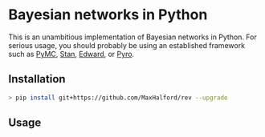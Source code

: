 # Bayesian networks in Python

This is an unambitious implementation of Bayesian networks in Python. For serious usage, you should probably be using an established framework such as [PyMC](https://docs.pymc.io/), [Stan](https://mc-stan.org/), [Edward](http://edwardlib.org/), or [Pyro](https://pyro.ai/).

## Installation

```sh
> pip install git+https://github.com/MaxHalford/rev --upgrade
```

## Usage


